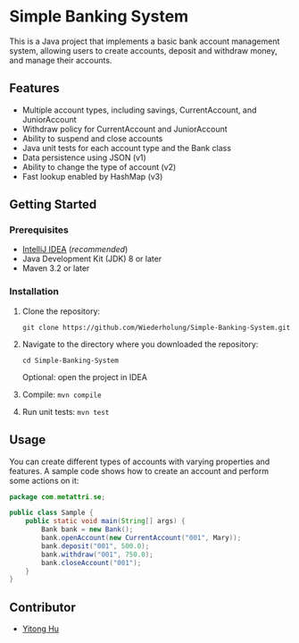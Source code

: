 # Simple Banking System

This is a Java project that implements a basic bank account management system, allowing users to create accounts,
deposit and withdraw money, and manage their accounts.

## Features

- Multiple account types, including savings, CurrentAccount, and JuniorAccount
- Withdraw policy for CurrentAccount and JuniorAccount
- Ability to suspend and close accounts
- Java unit tests for each account type and the Bank class
- Data persistence using JSON (v1)
- Ability to change the type of account (v2)
- Fast lookup enabled by HashMap (v3)

## Getting Started

### Prerequisites

- [IntelliJ IDEA](https://www.jetbrains.com/idea/) (_recommended_)
- Java Development Kit (JDK) 8 or later
- Maven 3.2 or later

### Installation

1. Clone the repository:

   ```shell
   git clone https://github.com/Wiederholung/Simple-Banking-System.git
   ```

2. Navigate to the directory where you downloaded the repository:

   ```shell
   cd Simple-Banking-System
   ```

   Optional: open the project in IDEA

3. Compile: `mvn compile`
4. Run unit tests: `mvn test`

## Usage

[//]: # (TODO)
You can create different types of accounts with varying properties and features. A sample code shows how to create an
account and perform some actions on it:

```java
package com.metattri.se;

public class Sample {
    public static void main(String[] args) {
        Bank bank = new Bank();
        bank.openAccount(new CurrentAccount("001", Mary));
        bank.deposit("001", 500.0);
        bank.withdraw("001", 750.0);
        bank.closeAccount("001");
    }
}
```

## Contributor

- [Yitong Hu](https://yitong-hu.metattri.com/)
